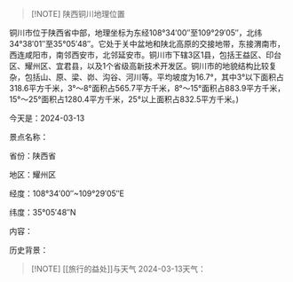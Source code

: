 
> [!NOTE] 陕西铜川地理位置
> 
铜川市位于陕西省中部，地理坐标为东经108°34′00″至109°29′05″，北纬34°38′01″至35°05′48″。它处于关中盆地和陕北高原的交接地带，东接渭南市，西连咸阳市，南邻西安市，北邻延安市。铜川市下辖3区1县，包括王益区、印台区、耀州区、宜君县，以及1个省级高新技术开发区。铜川市的地貌结构比较复杂，包括山、原、梁、峁、沟谷、河川等。平均坡度为16.7°，其中3°以下面积占318.6平方千米，3°～8°面积占565.7平方千米，8°～15°面积占883.9平方千米，15°～25°面积占1280.4平方千米，25°以上面积占832.5平方千米。)

今天是：2024-03-13

景点名称：

省份：陕西省

地区：耀州区

经度：108°34′00″~109°29′05″E

纬度：35°05′48″N

内容：

历史背景：

> [!NOTE] [[旅行的益处]]与天气
2024-03-13天气：
